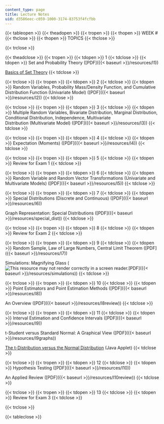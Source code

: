 ```yaml
---
content_type: page
title: Lecture Notes
uid: d3586eec-c059-1000-3174-83753f4fcfbb
---
```


{{< tableopen >}}
{{< theadopen >}}
{{< tropen >}}
{{< thopen >}}
WEEK #
{{< thclose >}}
{{< thopen >}}
TOPICS
{{< thclose >}}

{{< trclose >}}

{{< theadclose >}}
{{< tropen >}}
{{< tdopen >}}
1
{{< tdclose >}}
{{< tdopen >}}
Set and Probability Theory ([PDF]({{< baseurl >}}/resources/l1))  
  
[Basics of Set Theory](http://www.cs.odu.edu/~toida/nerzic/content/set/basics.html)
{{< tdclose >}}

{{< trclose >}}
{{< tropen >}}
{{< tdopen >}}
2
{{< tdclose >}}
{{< tdopen >}}
Random Variables, Probability Mass/Density Function, and Cumulative Distribution Function (Univariate Model) ([PDF]({{< baseurl >}}/resources/l2))
{{< tdclose >}}

{{< trclose >}}
{{< tropen >}}
{{< tdopen >}}
3
{{< tdclose >}}
{{< tdopen >}}
Multiple Random Variables, Bivariate Distribution, Marginal Distribution, Conditional Distribution, Independence, Multivariate Distribution (Multivariate Model) ([PDF]({{< baseurl >}}/resources/l3))
{{< tdclose >}}

{{< trclose >}}
{{< tropen >}}
{{< tdopen >}}
4
{{< tdclose >}}
{{< tdopen >}}
Expectation (Moments) ([PDF]({{< baseurl >}}/resources/l4))
{{< tdclose >}}

{{< trclose >}}
{{< tropen >}}
{{< tdopen >}}
5
{{< tdclose >}}
{{< tdopen >}}
Review for Exam 1
{{< tdclose >}}

{{< trclose >}}
{{< tropen >}}
{{< tdopen >}}
6
{{< tdclose >}}
{{< tdopen >}}
Random Variable and Random Vector Transformations (Univariate and Multivariate Models) ([PDF]({{< baseurl >}}/resources/l5))
{{< tdclose >}}

{{< trclose >}}
{{< tropen >}}
{{< tdopen >}}
7
{{< tdclose >}}
{{< tdopen >}}
Special Distributions (Discrete and Continuous) ([PDF]({{< baseurl >}}/resources/l6))  
  
Graph Representation: Special Distributions ([PDF]({{< baseurl >}}/resources/special_dist))
{{< tdclose >}}

{{< trclose >}}
{{< tropen >}}
{{< tdopen >}}
8
{{< tdclose >}}
{{< tdopen >}}
Review for Exam 2
{{< tdclose >}}

{{< trclose >}}
{{< tropen >}}
{{< tdopen >}}
9
{{< tdclose >}}
{{< tdopen >}}
Random Sample, Law of Large Numbers, Central Limit Theorem ([PDF]({{< baseurl >}}/resources/l7))  
  
Simulations: Magnifying Glass (![This resource may not render correctly in a screen reader.](/images/inacessible.gif)[PDF]({{< baseurl >}}/resources/simulations))
{{< tdclose >}}

{{< trclose >}}
{{< tropen >}}
{{< tdopen >}}
10
{{< tdclose >}}
{{< tdopen >}}
Point Estimators and Point Estimation Methods ([PDF]({{< baseurl >}}/resources/l8))  
  
An Overview ([PDF]({{< baseurl >}}/resources/l8review))
{{< tdclose >}}

{{< trclose >}}
{{< tropen >}}
{{< tdopen >}}
11
{{< tdclose >}}
{{< tdopen >}}
Interval Estimation and Confidence Intervals ([PDF]({{< baseurl >}}/resources/l9))  
  
t-Student versus Standard Normal: A Graphical View ([PDF]({{< baseurl >}}/resources/l9graphs))  
  
[The t-Distribution versus the Normal Distribution](http://www.econtools.com/jevons/java/Graphics2D/tDist.html) (Java Applet)
{{< tdclose >}}

{{< trclose >}}
{{< tropen >}}
{{< tdopen >}}
12
{{< tdclose >}}
{{< tdopen >}}
Hypothesis Testing ([PDF]({{< baseurl >}}/resources/l10))  
  
An Applied Review ([PDF]({{< baseurl >}}/resources/l10review))
{{< tdclose >}}

{{< trclose >}}
{{< tropen >}}
{{< tdopen >}}
13
{{< tdclose >}}
{{< tdopen >}}
Review for Exam 3
{{< tdclose >}}

{{< trclose >}}

{{< tableclose >}}